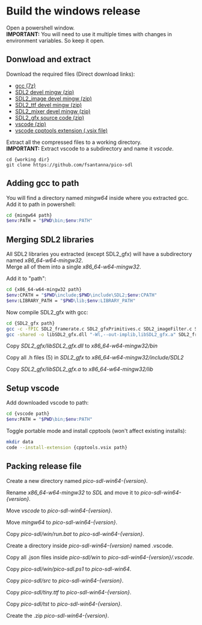# Build the windows release

Open a powershell window.  
**IMPORTANT:** You will need to use it multiple times with changes in environment variables. So keep it open.

## Donwload and extract

Download the required files (Direct download links):
* [gcc (7z)](https://github.com/niXman/mingw-builds-binaries/releases/download/14.2.0-rt_v12-rev2/x86_64-14.2.0-release-win32-seh-ucrt-rt_v12-rev2.7z)
* [SDL2 devel mingw (zip)](https://github.com/libsdl-org/SDL/releases/download/release-2.32.2/SDL2-devel-2.32.2-mingw.zip)
* [SDL2_image devel mingw (zip)](https://github.com/libsdl-org/SDL_image/releases/download/release-2.8.8/SDL2_image-devel-2.8.8-mingw.zip)
* [SDL2_ttf devel mingw (zip)](https://github.com/libsdl-org/SDL_ttf/releases/download/release-2.24.0/SDL2_ttf-devel-2.24.0-mingw.zip)
* [SDL2_mixer devel mingw (zip)](https://github.com/libsdl-org/SDL_mixer/releases/download/release-2.8.1/SDL2_mixer-devel-2.8.1-mingw.zip)
* [SDL2_gfx source code (zip)](http://www.ferzkopp.net/Software/SDL2_gfx/SDL2_gfx-1.0.4.zip)
* [vscode (zip)](https://code.visualstudio.com/download)
* [vscode cpptools extension (.vsix file)](https://github.com/microsoft/vscode-cpptools/releases/download/v1.23.6/cpptools-windows-x64.vsix)

Extract all the compressed files to a working directory.  
**IMPORTANT:** Extract vscode to a subdirectory and name it *vscode*.

```
cd {working dir}
git clone https://github.com/fsantanna/pico-sdl
```

## Adding gcc to path

You will find a directory named *mingw64* inside where you extracted gcc.  
Add it to path in powershell:
```sh
cd {mingw64 path}
$env:PATH = "$PWD\bin;$env:PATH"
```

## Merging SDL2 libraries

All SDL2 libraries you extracted (except SDL2_gfx) will have a subdirectory named *x86_64-w64-mingw32*.  
Merge all of them into a single *x86_64-w64-mingw32*.

Add it to "path":
```sh
cd {x86_64-w64-mingw32 path}
$env:CPATH = "$PWD\include;$PWD\include\SDL2;$env:CPATH"
$env:LIBRARY_PATH = "$PWD\lib;$env:LIBRARY_PATH"
```

Now compile SDL2_gfx with gcc:
```sh
cd {SDL2_gfx path}
gcc -c -fPIC SDL2_framerate.c SDL2_gfxPrimitives.c SDL2_imageFilter.c SDL2_rotozoom.c
gcc -shared -o libSDL2_gfx.dll "-Wl,--out-implib,libSDL2_gfx.a" SDL2_framerate.o SDL2_gfxPrimitives.o SDL2_imageFilter.o SDL2_rotozoom.o -lSDL2
```

Copy *SDL2_gfx/libSDL2_gfx.dll* to *x86_64-w64-mingw32/bin*

Copy all .h files (5) in *SDL2_gfx* to *x86_64-w64-mingw32/include/SDL2*

Copy *SDL2_gfx/libSDL2_gfx.a* to *x86_64-w64-mingw32/lib*

## Setup vscode

Add downloaded vscode to path:
```sh
cd {vscode path}
$env:PATH = "$PWD\bin;$env:PATH"
```

Toggle portable mode and install cpptools (won't affect existing installs):

```sh
mkdir data
code --install-extension {cpptools.vsix path}
```

## Packing release file

Create a new directory named *pico-sdl-win64-{version}*.

Rename *x86_64-w64-mingw32* to *SDL* and move it to *pico-sdl-win64-{version}*.

Move *vscode* to *pico-sdl-win64-{version}*.

Move *mingw64* to *pico-sdl-win64-{version}*.

Copy *pico-sdl/win/run.bat* to *pico-sdl-win64-{version}*.

Create a directory inside *pico-sdl-win64-{version}* named .vscode.

Copy all .json files inside *pico-sdl/win* to *pico-sdl-win64-{version}/.vscode*.

Copy *pico-sdl/win/pico-sdl.ps1* to *pico-sdl-win64*.

Copy *pico-sdl/src* to *pico-sdl-win64-{version}*.

Copy *pico-sdl/tiny.ttf* to *pico-sdl-win64-{version}*.

Copy *pico-sdl/tst* to *pico-sdl-win64-{version}*.

Create the .zip *pico-sdl-win64-{version}*.

